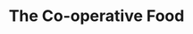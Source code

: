 ---
title: "The Co-operative Food"
url: /burton-on-trent/the-co-operative-food-church-hill-street/
shop: convenience
---